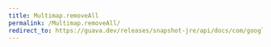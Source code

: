 ```yaml
---
title: Multimap.removeAll
permalink: /Multimap.removeAll/
redirect_to: https://guava.dev/releases/snapshot-jre/api/docs/com/google/common/collect/Multimap.html#removeAll-java.lang.Object-
---
```


